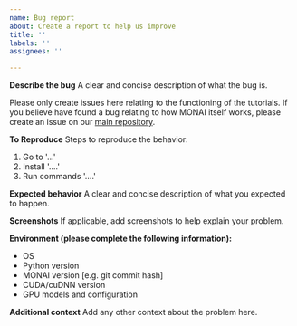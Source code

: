```yaml
---
name: Bug report
about: Create a report to help us improve
title: ''
labels: ''
assignees: ''

---
```


**Describe the bug**
A clear and concise description of what the bug is. 

Please only create issues here relating to the functioning of the tutorials. If you believe have found a bug relating to how MONAI itself works, please create an issue on our [main repository](https://github.com/Project-MONAI/MONAI).

**To Reproduce**
Steps to reproduce the behavior:
1. Go to '...'
2. Install '....'
3. Run commands '....'

**Expected behavior**
A clear and concise description of what you expected to happen.

**Screenshots**
If applicable, add screenshots to help explain your problem.

**Environment (please complete the following information):**
 - OS
 - Python version
 - MONAI version [e.g. git commit hash]
 - CUDA/cuDNN version
 - GPU models and configuration

**Additional context**
Add any other context about the problem here.
